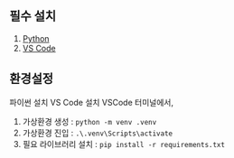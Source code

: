 ## 필수 설치
1. [Python](https://www.python.org/downloads/release/python-3116/)
2. [VS Code](https://code.visualstudio.com/download)

## 환경설정
파이썬 설치
VS Code 설치
VSCode 터미널에서,
1. 가상환경 생성 : `python -m venv .venv`
2. 가상환경 진입 : `.\.venv\Scripts\activate`
3. 필요 라이브러리 설치 : `pip install -r requirements.txt`

